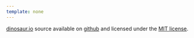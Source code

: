 ```yaml
---
template: none
---
```


[dinosaur.io](http://dinosaur.io) source available on [github](https://github.com/ahdinosaur/ahdinosaur.github.io) and licensed under the [MIT license](http://opensource.org/licenses/MIT).
